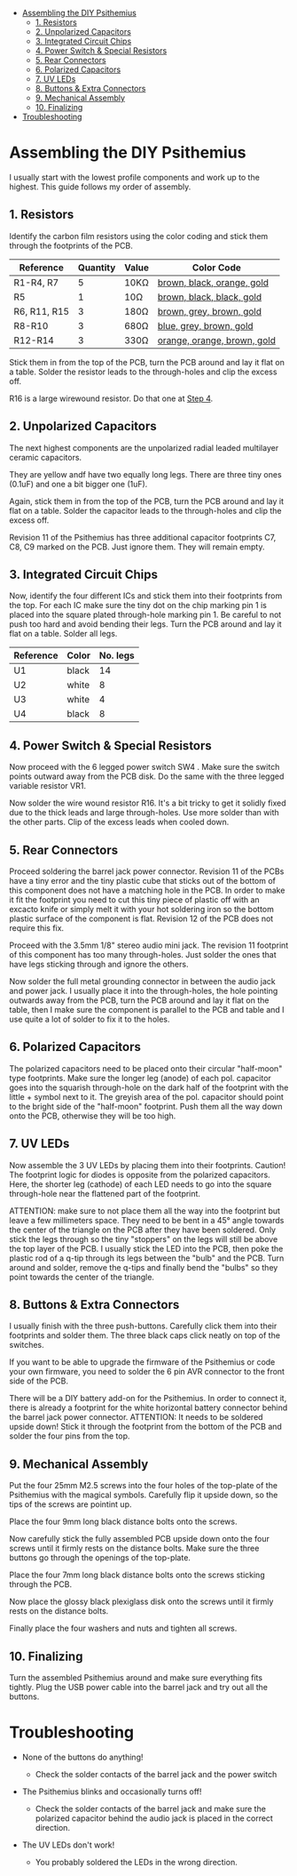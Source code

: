 - [Assembling the DIY Psithemius](#assembling-the-diy-psithemius)
  * [1. Resistors](#1-resistors)
  * [2. Unpolarized Capacitors](#2-unpolarized-capacitors)
  * [3. Integrated Circuit Chips](#3-integrated-circuit-chips)
  * [4. Power Switch & Special Resistors](#4-power-switch---special-resistors)
  * [5. Rear Connectors](#5-rear-connectors)
  * [6. Polarized Capacitors](#6-polarized-capacitors)
  * [7. UV LEDs](#7-uv-leds)
  * [8. Buttons & Extra Connectors](#8-buttons---extra-connectors)
  * [9. Mechanical Assembly](#9-mechanical-assembly)
  * [10. Finalizing](#10-finalizing)
- [Troubleshooting](#troubleshooting)

# Assembling the DIY Psithemius

I usually start with the lowest profile components and work up to the highest. This guide follows my order of assembly.

## 1. Resistors

Identify the carbon film resistors using the color coding and stick them through the footprints of the PCB.

| Reference | Quantity | Value | Color Code | 
|-----------|----------|-------|------------|
|R1-R4, R7  |         5|   10KΩ|[brown, black, orange, gold](components/10k-ohm-resistor-color-code.jpg)|
|R5         |         1|    10Ω|[brown, black, black, gold](components/10-ohm-resistor-color-code.jpg)|
|R6, R11, R15|        3|   180Ω|[brown, grey, brown, gold](components/180-ohm-resistor-color-code.jpg)|
|R8-R10     |         3|   680Ω|[blue, grey, brown, gold](components/680-ohm-resistor-color-code.jpg)|
|R12-R14    |         3|   330Ω|[orange, orange, brown, gold](components/330-ohm-resistor-color-code.jpg)|

Stick them in from the top of the PCB, turn the PCB around and lay it flat on a table. Solder the resistor leads to the through-holes and clip the excess off.

R16 is a large wirewound resistor. Do that one at [Step 4](#4-power-switch---special-resistors).

## 2. Unpolarized Capacitors

The next highest components are the unpolarized radial leaded multilayer ceramic capacitors. 

They are yellow andf have two equally long legs. There are three tiny ones (0.1uF) and one a bit bigger one (1uF).

Again, stick them in from the top of the PCB, turn the PCB around and lay it flat on a table. Solder the capacitor leads to the through-holes and clip the excess off.

Revision 11 of the Psithemius has three additional capacitor footprints C7, C8, C9 marked on the PCB. Just ignore them. They will remain empty.

## 3. Integrated Circuit Chips

Now, identify the four different ICs and stick them into their footprints from the top. For each IC make sure the tiny dot on the chip marking pin 1 is placed into the square plated through-hole marking pin 1. Be careful to not push too hard and avoid bending their legs. Turn the PCB around and lay it flat on a table. Solder all legs.

| Reference | Color | No. legs |
|-----------|-------|----------|
|U1         | black |        14|
|U2         | white |         8|
|U3         | white |         4|
|U4         | black |         8|


## 4. Power Switch & Special Resistors

Now proceed with the 6 legged power switch SW4 . Make sure the switch points outward away from the PCB disk. Do the same with the three legged variable resistor VR1.

Now solder the wire wound resistor R16. It's a bit tricky to get it solidly fixed due to the thick leads and large through-holes. Use more solder than with the other parts. Clip of the excess leads when cooled down.

## 5. Rear Connectors

Proceed soldering the barrel jack power connector. Revision 11 of the PCBs have a tiny error and the tiny plastic cube that sticks out of the bottom of this component does not have a matching hole in the PCB. In order to make it fit the footprint you need to cut this tiny piece of plastic off with an excacto knife or simply melt it with your hot soldering iron so the bottom plastic surface of the component is flat. Revision 12 of the PCB does not require this fix.

Proceed with the 3.5mm 1/8" stereo audio mini jack. The revision 11 footprint of this component has too many through-holes. Just solder the ones that have legs sticking through and ignore the others.

Now solder the full metal grounding connector in between the audio jack and power jack. I usually place it into the through-holes, the hole pointing outwards away from the PCB, turn the PCB around and lay it flat on the table, then I make sure the component is parallel to the PCB and table and I use quite a lot of solder to fix it to the holes.

## 6. Polarized Capacitors

The polarized capacitors need to be placed onto their circular "half-moon" type footprints. Make sure the longer leg (anode) of each pol. capacitor goes into the squarish through-hole on the dark half of the footprint with the little + symbol next to it. The greyish area of the pol. capacitor should point to the bright side of the "half-moon" footprint. Push them all the way down onto the PCB, otherwise they will be too high.

## 7. UV LEDs

Now assemble the 3 UV LEDs by placing them into their footprints. Caution! The footprint logic for diodes is opposite from the polarized capacitors. Here, the shorter leg (cathode) of each LED needs to go into the square through-hole near the flattened part of the footprint.

ATTENTION: make sure to not place them all the way into the footprint but leave a few millimeters space. They need to be bent in a 45° angle towards the center of the triangle on the PCB after they have been soldered. Only stick the legs through so the tiny "stoppers" on the legs will still be above the top layer of the PCB. I usually stick the LED into the PCB, then poke the plastic rod of a q-tip through its legs between the "bulb" and the PCB. Turn around and solder, remove the q-tips and finally bend the "bulbs" so they point towards the center of the triangle.

## 8. Buttons & Extra Connectors

I usually finish with the three push-buttons. Carefully click them into their footprints and solder them. The three black caps click neatly on top of the switches.

If you want to be able to upgrade the firmware of the Psithemius or code your own firmware, you need to solder the 6 pin AVR connector to the front side of the PCB.

There will be a DIY battery add-on for the Psithemius. In order to connect it, there is already a footprint for the white horizontal battery connector behind the barrel jack power connector. ATTENTION: It needs to be soldered upside down! Stick it through the footprint from the bottom of the PCB and solder the four pins from the top.

## 9. Mechanical Assembly

Put the four 25mm M2.5 screws into the four holes of the top-plate of the Psithemius with the magical symbols. Carefully flip it upside down, so the tips of the screws are pointint up.

Place the four 9mm long black distance bolts onto the screws.

Now carefully stick the fully assembled PCB upside down onto the four screws until it firmly rests on the distance bolts. Make sure the three buttons go through the openings of the top-plate.

Place the four 7mm long black distance bolts onto the screws sticking through the PCB.

Now place the glossy black plexiglass disk onto the screws until it firmly rests on the distance bolts.

Finally place the four washers and nuts and tighten all screws.

## 10. Finalizing

Turn the assembled Psithemius around and make sure everything fits tightly. Plug the USB power cable into the barrel jack and try out all the buttons.

# Troubleshooting

* None of the buttons do anything!
  + Check the solder contacts of the barrel jack and the power switch

* The Psithemius blinks and occasionally turns off!
  + Check the solder contacts of the barrel jack and make sure the polarized capacitor behind the audio jack is placed in the correct direction.

* The UV LEDs don't work!
  + You probably soldered the LEDs in the wrong direction.